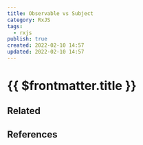 ```yaml
---
title: Observable vs Subject
category: RxJS
tags:
  - rxjs
publish: true
created: 2022-02-10 14:57
updated: 2022-02-10 14:57
---
```


# {{ $frontmatter.title }}

## Related

## References
